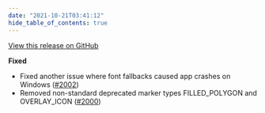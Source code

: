 ```yaml
---
date: "2021-10-21T03:41:12"
hide_table_of_contents: true
---
```

[View this release on GitHub](https://github.com/foxglove/studio/releases/tag/v0.20.1)

**Fixed**
- Fixed another issue where font fallbacks caused app crashes on Windows ([#2002](https://github.com/foxglove/studio/pull/2002))
- Removed non-standard deprecated marker types FILLED_POLYGON and OVERLAY_ICON ([#2000](https://github.com/foxglove/studio/pull/2000))